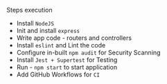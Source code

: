 Steps execution

- Install `NodeJS`
- Init and install `express`
- Write app code - routers and controllers
- Install `eslint` and Lint the code
- Configure in-built `npm audit` for Security Scanning
- Install `Jest + Supertest` for Testing
- Run - `npm start` to start application
- Add GitHub Workflows for `CI`